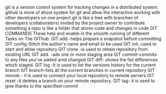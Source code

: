 git is a version control system for tracking changes in a distributed system.
github is more of ahost system for git and allow the interactive working with other developers on one project
git is like a tree with branches of developers (collaborators) invited by the project owner to contribute something
a repo is like a folder that stores code and changes in code 
      GIT COMMANDS
     These help and enable in the smooth running of different 
Tasks on The GIThub. 
     GIT add.-helps prepare a snapshot before committing
     GIT config-Stitch the author's name and email to be used
     GIT init.-used to start and allow repository
     GIT clone -is used to obtain repository from existing URL
     GIT add. -ads one or more staging area
      GIT commit-commits to any files you've added amd changed
     GIT diff- shows the fail differences which staged.
    GIT log -it is used to list the versions history for the current branch
    GIT branch-lists all the current branches in current repository
    GIT remote - it is used to connect your local repository to remote servers
    GIT  reset -it deletes a branch on your remote repository.
    GIT tag- it is used to give thanks to the specified commit
